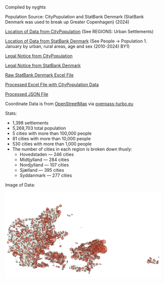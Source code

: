 Compiled by nyghts

Population Source: CityPopulation and StatBank Denmark (StatBank Denmark was used to break up Greater Copenhagen) (2024)

[Location of Data from CityPopulation](https://citypopulation.de/en/denmark/) (See REGIONS: Urban Settlements)

[Location of Data from StatBank Denmark](https://www.statbank.dk/statbank5a/default.asp?w=1600) (See People -> Population 1. January by urban, rural areas, age and sex (2010-2024) BY1) 

[Legal Notice from CityPopulation](https://citypopulation.de/en/help/termsofuse/)

[Legal Notice from StatBank Denmark](https://www.dst.dk/en/presse/kildeangivelse)

[Raw StatBank Denmark Excel File](https://github.com/nyghts7/denmark/blob/main/202472761155474159655BY1.xlsx)

[Processed Excel File with CityPopulation Data](https://github.com/nyghts7/denmark/blob/main/denmark-book.xlsx)

[Processed JSON File](https://github.com/nyghts7/denmark/blob/main/denmark.txt)

Coordinate Data is from [OpenStreetMap](https://www.openstreetmap.org/copyright) via [overpass-turbo.eu](https://github.com/tyrasd/overpass-turbo)

Stats:
+ 1,398 settlements
+ 5,269,703 total population
+ 5 cities with more than 100,000 people
+ 81 cities with more than 10,000 people
+ 530 cities with more than 1,000 people
+ The number of cities in each region is broken down thusly:
     - Hovedstaden — 246 cities
     - Midtjylland — 284 cities
     - Nordjylland — 107 cities
     - Sjælland — 395 cities
     - Syddanmark — 277 cities
 
Image of Data:

![Population distribution map of Denmark](https://github.com/nyghts7/denmark/blob/main/denmark.png)
